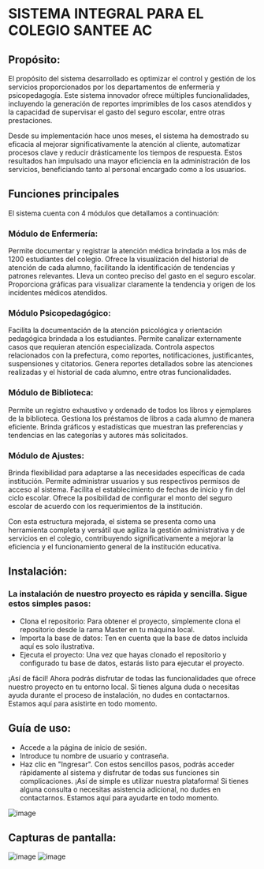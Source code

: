 # SISTEMA INTEGRAL PARA EL COLEGIO SANTEE AC

## Propósito:
El propósito del sistema desarrollado es optimizar el control y gestión de los servicios proporcionados por los departamentos de enfermería y psicopedagogía. Este sistema innovador ofrece múltiples funcionalidades, incluyendo la generación de reportes imprimibles de los casos atendidos y la capacidad de supervisar el gasto del seguro escolar, entre otras prestaciones.

Desde su implementación hace unos meses, el sistema ha demostrado su eficacia al mejorar significativamente la atención al cliente, automatizar procesos clave y reducir drásticamente los tiempos de respuesta. Estos resultados han impulsado una mayor eficiencia en la administración de los servicios, beneficiando tanto al personal encargado como a los usuarios.

## Funciones principales
El sistema cuenta con 4 módulos que detallamos a continuación:

### Módulo de Enfermería:

Permite documentar y registrar la atención médica brindada a los más de 1200 estudiantes del colegio.
Ofrece la visualización del historial de atención de cada alumno, facilitando la identificación de tendencias y patrones relevantes.
Lleva un conteo preciso del gasto en el seguro escolar.
Proporciona gráficas para visualizar claramente la tendencia y origen de los incidentes médicos atendidos.
### Módulo Psicopedagógico:

Facilita la documentación de la atención psicológica y orientación pedagógica brindada a los estudiantes.
Permite canalizar externamente casos que requieran atención especializada.
Controla aspectos relacionados con la prefectura, como reportes, notificaciones, justificantes, suspensiones y citatorios.
Genera reportes detallados sobre las atenciones realizadas y el historial de cada alumno, entre otras funcionalidades.
### Módulo de Biblioteca:

Permite un registro exhaustivo y ordenado de todos los libros y ejemplares de la biblioteca.
Gestiona los préstamos de libros a cada alumno de manera eficiente.
Brinda gráficos y estadísticas que muestran las preferencias y tendencias en las categorías y autores más solicitados.
### Módulo de Ajustes:

Brinda flexibilidad para adaptarse a las necesidades específicas de cada institución.
Permite administrar usuarios y sus respectivos permisos de acceso al sistema.
Facilita el establecimiento de fechas de inicio y fin del ciclo escolar.
Ofrece la posibilidad de configurar el monto del seguro escolar de acuerdo con los requerimientos de la institución.

Con esta estructura mejorada, el sistema se presenta como una herramienta completa y versátil que agiliza la gestión administrativa y de servicios en el colegio, contribuyendo significativamente a mejorar la eficiencia y el funcionamiento general de la institución educativa.
  



## Instalación: 

### La instalación de nuestro proyecto es rápida y sencilla. Sigue estos simples pasos:
* Clona el repositorio: Para obtener el proyecto, simplemente clona el repositorio desde la rama Master en tu máquina local.
* Importa la base de datos: Ten en cuenta que la base de datos incluida aquí es solo ilustrativa.
* Ejecuta el proyecto: Una vez que hayas clonado el repositorio y configurado tu base de datos, estarás listo para ejecutar el proyecto.

¡Así de fácil! Ahora podrás disfrutar de todas las funcionalidades que ofrece nuestro proyecto en tu entorno local. Si tienes alguna duda o necesitas ayuda durante el proceso de instalación, no dudes en contactarnos. Estamos aquí para asistirte en todo momento.

## Guía de uso:
* Accede a la página de inicio de sesión.
* Introduce tu nombre de usuario y contraseña.
* Haz clic en "Ingresar".
Con estos sencillos pasos, podrás acceder rápidamente al sistema y disfrutar de todas sus funciones sin complicaciones. ¡Así de simple es utilizar nuestra plataforma! Si tienes alguna consulta o necesitas asistencia adicional, no dudes en contactarnos. Estamos aquí para ayudarte en todo momento.

![image](https://github.com/omarasael1980/sic2/assets/51717542/3c984007-b2d4-4219-9520-7cbc067d0771)

  

## Capturas de pantalla: 



![image](https://github.com/omarasael1980/sic2/assets/51717542/da69bb55-9d66-4bc0-82da-b1b8a1d4933f)
![image](https://github.com/omarasael1980/sic2/assets/51717542/9578f39b-e5ed-44a0-89fa-680482951fc0)





